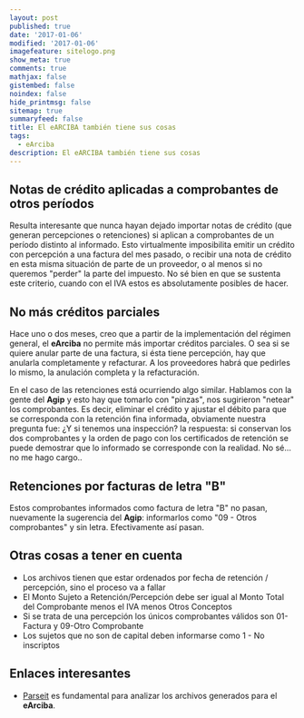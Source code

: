 ```yaml
---
layout: post
published: true
date: '2017-01-06'
modified: '2017-01-06'
imagefeature: sitelogo.png
show_meta: true
comments: true
mathjax: false
gistembed: false
noindex: false
hide_printmsg: false
sitemap: true
summaryfeed: false
title: El eARCIBA también tiene sus cosas
tags:
  - eArciba
description: El eARCIBA también tiene sus cosas
---
```

## Notas de crédito aplicadas a comprobantes de otros períodos

Resulta interesante que nunca hayan dejado importar notas de crédito (que
generan percepciones o retenciones) si aplican a comprobantes de un período
distinto al informado. Esto virtualmente imposibilita emitir un crédito con
percepción a una factura del mes pasado, o recibir una nota de crédito en esta
misma situación de parte de un proveedor, o al menos si no queremos "perder" la
parte del impuesto. No sé bien en que se sustenta este criterio, cuando con el
IVA estos es absolutamente posibles de hacer.

## No más créditos parciales

Hace uno o dos meses, creo que a partir de la implementación del régimen
general, el **eArciba** no permite más importar créditos parciales. O sea si se
quiere anular parte de una factura, si ésta tiene percepción, hay que anularla
completamente y refacturar. A los proveedores habrá que pedirles lo mismo, la
anulación completa y la refacturación.

En el caso de las retenciones está ocurriendo algo similar. Hablamos con la
gente del **Agip** y esto hay que tomarlo con "pinzas", nos sugirieron "netear"
los comprobantes. Es decir, eliminar el crédito y ajustar el débito para que se
corresponda con la retención fina informada, obviamente nuestra pregunta fue:
¿Y si tenemos una inspección? la respuesta: si conservan los dos comprobantes y
la orden de pago con los certificados de retención se puede demostrar que lo
informado se corresponde con la realidad. No sé... no me hago cargo..

## Retenciones por facturas de letra "B"

Estos comprobantes informados como factura de letra "B" no pasan, nuevamente la
sugerencia del **Agip**: informarlos como "09 - Otros comprobantes" y sin
letra. Efectivamente así pasan.


## Otras cosas a tener en cuenta

* Los archivos tienen que estar ordenados por fecha de retención / percepción, sino el proceso va a fallar
* El Monto Sujeto a Retención/Percepción debe ser igual al Monto Total del Comprobante menos el IVA menos Otros Conceptos
* Si se trata de una percepción los únicos comprobantes válidos son 01-Factura y 09-Otro Comprobante
* Los sujetos que no son de capital deben informarse como 1 - No inscriptos

## Enlaces interesantes

* [Parseit](https://pmoracho.github.io/parseit/) es fundamental para analizar
  los archivos generados para el **eArciba**.

